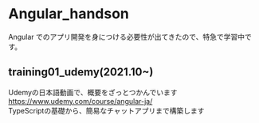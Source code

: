 # Angular_handson
Angular でのアプリ開発を身につける必要性が出てきたので、特急で学習中です。

## training01_udemy(2021.10~)
Udemyの日本語動画で、概要をざっとつかんでいます  
https://www.udemy.com/course/angular-ja/  
TypeScriptの基礎から、簡易なチャットアプリまで構築します
